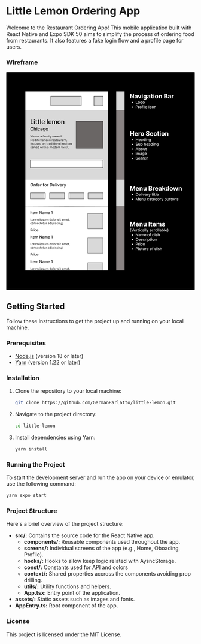 # Little Lemon Ordering App

Welcome to the Restaurant Ordering App! This mobile application built with React Native and Expo SDK 50 aims to simplify the process of ordering food from restaurants. It also features a fake login flow and a profile page for users.

### Wireframe

![IMAGE!](https://github.com/GermanParlatto/little-lemon/blob/main/wireframe.jpg?raw=true)

## Getting Started

Follow these instructions to get the project up and running on your local machine.

### Prerequisites

-   [Node.js](https://nodejs.org/) (version 18 or later)
-   [Yarn](https://yarnpkg.com/) (version 1.22 or later)

### Installation

1. Clone the repository to your local machine:

    ```bash
    git clone https://github.com/GermanParlatto/little-lemon.git
    ```

2. Navigate to the project directory:

    ```bash
    cd little-lemon
    ```

3. Install dependencies using Yarn:

    ```bash
    yarn install
    ```

### Running the Project

To start the development server and run the app on your device or emulator, use the following command:

```bash
yarn expo start
```

### Project Structure

Here's a brief overview of the project structure:

-   **src/:** Contains the source code for the React Native app.
    -   **components/:** Reusable components used throughout the app.
    -   **screens/:** Individual screens of the app (e.g., Home, Oboading, Profile).
    -   **hooks/:** Hooks to allow keep logic related with AysncStorage.
    -   **const/:** Constants used for API and colors
    -   **context/:** Shared properties accross the components avoiding prop drilling.
    -   **utils/:** Utility functions and helpers.
    -   **App.tsx:** Entry point of the application.
-   **assets/:** Static assets such as images and fonts.
-   **AppEntry.ts:** Root component of the app.

### License

This project is licensed under the MIT License.
